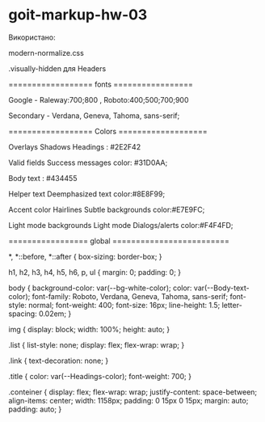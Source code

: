 # goit-markup-hw-03

Використано:

modern-normalize.css

.visually-hidden для Headers

================== fonts =================

Google - Raleway:700;800 , Roboto:400;500;700;900  

Secondary -  Verdana, Geneva, Tahoma, sans-serif;

================== Colors ===================

 Overlays Shadows Headings : #2E2F42 
 
 Valid fields Success messages color: #31D0AA;
 
 Body text : #434455 
 
 Helper text Deemphasized text color:#8E8F99; 
 
 Accent color Hairlines Subtle backgrounds color:#E7E9FC;
 
 Light mode backgrounds Light mode Dialogs/alerts color:#F4F4FD;
 
 =================  global =========================

*,
*::before,
*::after {
  box-sizing: border-box;
}

h1,
h2,
h3,
h4,
h5,
h6,
p,
ul {
  margin: 0;
  padding: 0;
}

body {
  background-color: var(--bg-white-color);
  color: var(--Body-text-color);
  font-family: Roboto, Verdana, Geneva, Tahoma, sans-serif;
  font-style: normal;
  font-weight: 400;
  font-size: 16px;
  line-height: 1.5;
  letter-spacing: 0.02em;
}

img {
  display: block;
  width: 100%;
  height: auto;
}

.list {
  list-style: none;
  display: flex;
  flex-wrap: wrap;
}

.link {
  text-decoration: none;
}

.title {
  color: var(--Headings-color);
  font-weight: 700;
}

.conteiner {
  display: flex;
  flex-wrap: wrap;
  justify-content: space-between;
  align-items: center;
  width: 1158px;
  padding: 0 15px 0 15px;
  margin: auto;
  padding: auto;
}
